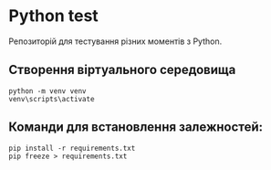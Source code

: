 # Python test
Репозиторій для тестування різних моментів з Python.

## Створення віртуального середовища

```
python -m venv venv
venv\scripts\activate
```

## Команди для встановлення залежностей:

```
pip install -r requirements.txt
pip freeze > requirements.txt
```